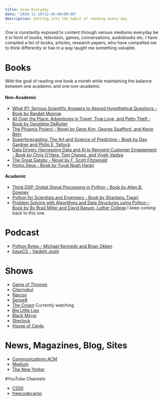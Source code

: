 ```yaml
---
title: Grow Everyday
date: "2019-11-19T12:46:06+00:00"
description: Getting into the habit of reading every day.
---
```


One is constantly exposed to content through various mediums everyday be it in form of books, television, games, conversations, audiobooks etc. I have compiled a list of books, articles, research papers, who have compelled me to think differently or has in a way taught me something valuable.


# Books

With the goal of reading one book a month while maintaining the balance between one academic and one non-academic

#### Non-Academic

- [What If?: Serious Scientific Answers to Absurd Hypothetical Questions - Book by Randall Munroe](https://www.goodreads.com/book/show/21413662-what-if)
- [All Over the Place: Adventures in Travel, True Love, and Petty Theft  - Book by Geraldine DeRuiter](https://www.goodreads.com/book/show/31934609-all-over-the-place)
- [The Phoenix Project - Novel by Gene Kim, George Spafford, and Kevin Behr](https://itrevolution.com/book/the-phoenix-project/)
- [Superforecasting: The Art and Science of Prediction - Book by Dan Gardner and Philip E. Tetlock](https://www.amazon.com/Superforecasting-Science-Prediction-Philip-Tetlock/dp/0804136718)
- [Data Driven: Harnessing Data and AI to Reinvent Customer Engagement - Book by Chris O'Hara, Tom Chavez, and Vivek Vaidya](https://play.google.com/store/books/details?id=dOtoDwAAQBAJ&rdid=book-dOtoDwAAQBAJ&rdot=1&source=gbs_atb&pcampaignid=books_booksearch_atb)
- [The Great Gatsby - Novel by F. Scott Fitzgerald](https://vbpl.overdrive.com/media/58115?utm_campaign=searchfeed&utm_source=google)
- [Homo Deus - Book by Yuval Noah Harari](https://www.ynharari.com/book/homo-deus/)

#### Academic

- [Think DSP: Digital Signal Processing in Python - Book by Allen B. Downey](http://greenteapress.com/thinkdsp/thinkdsp.pdf)
- [Python for Scientists and Engineers - Book by Shantanu Tiwari](https://www.pythonforengineers.com/python-for-scientists-and-engineers/)
- [Problem Solving with Algorithms and Data Structures using Python - Book by By Brad Miller and David Ranum, Luther College](https://runestone.academy/runestone/static/pythonds/index.html) I keep coming back to this one


# Podcast

- [Python Bytes - Michael Kennedy and Brian Okken](https://pythonbytes.fm/)
- [baseCS - Vaidehi Joshi](https://www.codenewbie.org/basecs)

# Shows

- [Game of Thrones](https://www.hbo.com/game-of-thrones)
- [Chernobyl](https://www.hbo.com/chernobyl)
- [Narcos](https://www.netflix.com/title/80025172)
- [Sense8](https://www.netflix.com/title/80025744)
- [The Crown](https://www.netflix.com/title/80025678) Currently watching
- [Big Little Lies](https://www.hbo.com/big-little-lies)
- [Black Mirror](https://www.netflix.com/title/70264888)
- [Sherlock](https://www.netflix.com/title/70202589)
- [House of Cards](https://www.netflix.com/title/70178217)

# News, Magazines, Blog, Sites

- [Communications ACM](https://cacm.acm.org/)
- [Medium](https://medium.com/)
- [The New Yorker](https://www.newyorker.com/)

#YouTube Channels

- [CS50](https://www.youtube.com/user/cs50tv)
- [freecodecamp](https://www.youtube.com/channel/UC8butISFwT-Wl7EV0hUK0BQ)
